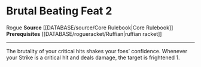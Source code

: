 ﻿---
actions: null
cost: null
element: null
feat: Brutal Beating
frequency: null
heighten_level: null
id: '554'
level: '2'
name: Brutal Beating
prerequisite: '[[DATABASE/rogueracket/Ruffian|ruffian racket]]'
rarity: Common
requirement: null
rus_type_level: null
school: null
source: '[[DATABASE/source/Core Rulebook|Core Rulebook]]'
subcategory: null
trait:
- '[[DATABASE/trait/Rogue|Rogue]]'
trigger: null
type: Feat

---
# Brutal Beating <span class="item-type">Feat 2</span>

<span class="item-trait">Rogue</span>
**Source** [[DATABASE/source/Core Rulebook|Core Rulebook]] 
**Prerequisites** [[DATABASE/rogueracket/Ruffian|ruffian racket]]

---
The brutality of your critical hits shakes your foes’ confidence. Whenever your Strike is a critical hit and deals damage, the target is frightened 1.